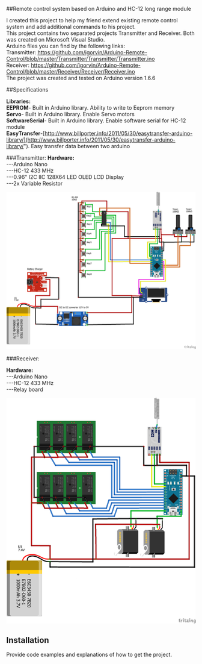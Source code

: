 
##Remote control system based on Arduino and HC-12 long range module

I created this project to help my friend extend existing remote control system and add additional commands to his project.<br />
This project contains two separated projects Transmitter and Receiver.
Both was created on Microsoft Visual Studio.<br />
Arduino files you can find by the following links:<br />
Transmitter: https://github.com/igorvin/Arduino-Remote-Control/blob/master/Transmitter/Transmitter/Transmitter.ino<br />
Receiver: https://github.com/igorvin/Arduino-Remote-Control/blob/master/Receiver/Receiver/Receiver.ino<br />
The project was created and tested on Arduino version 1.6.6<br />

##Specifications

**Libraries:**<br />
		**EEPROM**- Built in Arduino library. Ability to write to Eeprom memory<br />
		**Servo**-  Built in Arduino library. Enable Servo motors<br />
		**SoftwareSerial**- Built in Arduino library. Enable software serial for HC-12 module<br />
		**EasyTransfer**-[http://www.billporter.info/2011/05/30/easytransfer-arduino-library/](http://www.billporter.info/2011/05/30/easytransfer-arduino-library/"). Easy transfer data between two arduino
		

###Transmitter:
**Hardware:**<br />
---Arduino Nano<br />
---HC-12 433 MHz<br />
---0.96" I2C IIC 128X64 LED OLED LCD Display<br />
---2x Variable Resistor<br />

![alt tag](https://github.com/igorvin/Arduino-Remote-Control/blob/master/Fritzing/Transmitter.png)

###Receiver:

**Hardware:**<br />
---Arduino Nano<br />
---HC-12 433 MHz<br />
---Relay board<br />


![alt tag](https://github.com/igorvin/Arduino-Remote-Control/blob/master/Fritzing/Receiver.png)



## Installation

Provide code examples and explanations of how to get the project.

